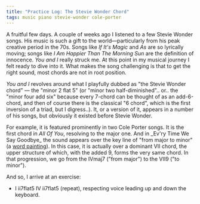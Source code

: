 ```yaml
---
title: "Practice Log: The Stevie Wonder Chord"
tags: music piano stevie-wonder cole-porter
---
```


A fruitful few days. A couple of weeks ago I listened to a few Stevie Wonder songs. His music is such a gift to the world—particularly from his peak creative period in the 70s. Songs like _If It's Magic_ and _As_ are so lyrically moving; songs like _I Am Happier Than The Morning Sun_ are the definition of innocence. _You and I_ really struck me. At this point in my musical journey I felt ready to dive into it. What makes the song challenging is that to get the right sound, most chords are not in root position.

_You and I_ revolves around what I playfully dubbed as "the Stevie Wonder chord" — the "minor 2 flat 5" (or "minor two half-diminished".. or.. the "minor four add six" because every 7-chord can be thought of as an add-6-chord, and then of course there is the classical "6 chord", which is the first inversion of a triad, but I digress..). It, or a version of it, appears in a number of his songs, but obviously it existed before Stevie Wonder.

For example, it is featured prominently in two Cole Porter songs. It is the first chord in _All Of You_, resolving to the major one. And in \_Ev'ry Time We Say Goodbye\_ the sound appears over the key line of "from major to minor" (a [word painting](https://www.thesongwritingdesk.com/word-painting.html)). In this case, it is actually over a dominant VII chord, the upper structure of which, with the added 9, forms the very same chord. In that progression, we go from the IVmaj7 ("from major") to the VII9 ("to minor").

And so, I arrive at an exercise:

- I ii7flat5 IV ii7flat5 (repeat), respecting voice leading up and down the keyboard.
